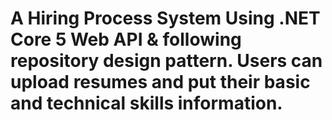 # A Hiring Process System Using .NET Core 5 Web API & following repository design pattern. Users can upload resumes and put their basic and technical skills information.
